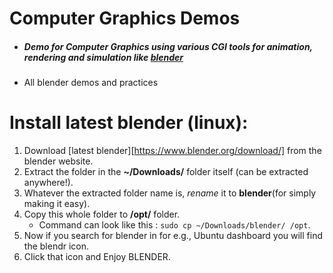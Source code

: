 # Computer Graphics Demos
  * ##### Demo for Computer Graphics using various CGI tools for animation, rendering and simulation like [blender](https://www.blender.org)
  * All blender demos and practices
  
# Install latest blender (linux):
  1. Download [latest blender][https://www.blender.org/download/] from the blender website.
  2. Extract the folder in the __~/Downloads/__ folder itself (can be extracted anywhere!).
  3. Whatever the extracted folder name is, *rename* it to __blender__(for simply making it easy).
  4. Copy this whole folder to __/opt/__ folder.
     * Command can look like this : `sudo cp ~/Downloads/blender/ /opt`.
  5. Now if you search for blender in for e.g., Ubuntu dashboard you will find the blendr icon.
  6. Click that icon and Enjoy BLENDER.

